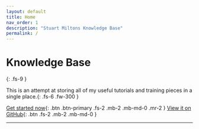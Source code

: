 ```yaml
---
layout: default
title: Home
nav_order: 1
description: "Stuart Miltons Knowledge Base"
permalink: /
---
```


# Knowledge Base
{: .fs-9 }

This is an attempt at storing all of my useful tutorials and training pieces in a single place.{: .fs-6 .fw-300 }

[Get started now](#getting-started){: .btn .btn-primary .fs-2 .mb-2 .mb-md-0 .mr-2 }
[View it on GitHub](https://github.com/stuartgmilton/web_test){: .btn .fs-2 .mb-2 .mb-md-0 }

---
